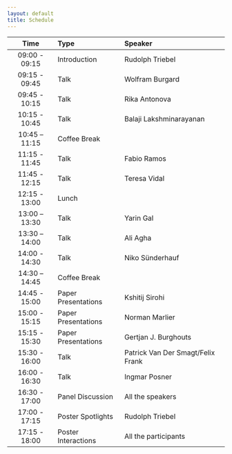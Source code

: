 ```yaml
---
layout: default
title: Schedule
---
```


|   **Time**    | **Type**            | **Speaker**                       |
|:-------------:|:--------------------|:----------------------------------|
| 09:00 - 09:15 | Introduction        | Rudolph Triebel                   |
| 09:15 - 09:45 | Talk                | Wolfram Burgard                   |
| 09:45 - 10:15 | Talk                | Rika Antonova                     |
| 10:15 - 10:45 | Talk                | Balaji Lakshminarayanan           |
| 10:45 – 11:15 | Coffee Break        |                                   |
| 11:15 - 11:45 | Talk                | Fabio Ramos                       |
| 11:45 - 12:15 | Talk                | Teresa Vidal                      |
| 12:15 - 13:00 | Lunch               |                                   |
| 13:00 – 13:30 | Talk                | Yarin Gal                         |
| 13:30 – 14:00 | Talk                | Ali Agha                          |
| 14:00 - 14:30 | Talk                | Niko Sünderhauf                   |
| 14:30 – 14:45 | Coffee Break        |                                   |
| 14:45 - 15:00 | Paper Presentations | Kshitij Sirohi                    |
| 15:00 - 15:15 | Paper Presentations | Norman Marlier                    |
| 15:15 - 15:30 | Paper Presentations | Gertjan J. Burghouts              |
| 15:30 - 16:00 | Talk                | Patrick Van Der Smagt/Felix Frank |
| 16:00 - 16:30 | Talk                | Ingmar Posner                     |
| 16:30 - 17:00 | Panel Discussion    | All the speakers                  |
| 17:00 - 17:15 | Poster Spotlights   | Rudolph Triebel                   |
| 17:15 - 18:00 | Poster Interactions | All the participants              |

